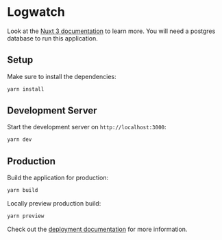 # Logwatch

Look at the [Nuxt 3 documentation](https://nuxt.com/docs/getting-started/introduction) to learn more. You will need a postgres database to run this application.

## Setup

Make sure to install the dependencies:

```bash
yarn install
```

## Development Server

Start the development server on `http://localhost:3000`:

```bash
yarn dev
```

## Production

Build the application for production:

```bash
yarn build
```

Locally preview production build:

```bash
yarn preview
```

Check out the [deployment documentation](https://nuxt.com/docs/getting-started/deployment) for more information.
